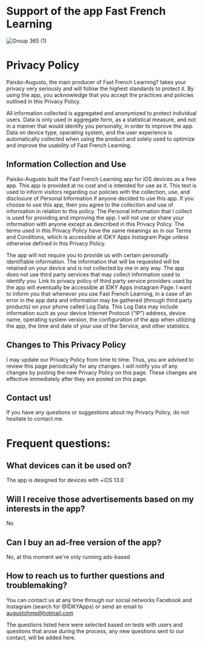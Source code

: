 # Support of the app Fast French Learning
![Group 365 (1)](https://user-images.githubusercontent.com/37581896/79034696-a27e9a80-7b8e-11ea-891f-87697b682878.png)

# Privacy Policy
Paixão-Augusto, the main producer of Fast French Learning? takes your privacy very seriously and will follow the highest standards to protect it. By using the app, you acknowledge that you accept the practices and policies outlined in this Privacy Policy.

All information collected is aggregated and anonymized to protect individual users. Data is only used in aggregate form, as a statistical measure, and not in a manner that would identify you personally, in order to improve the app. Data on device type, operating system, and the user experience is automatically collected when using the product and solely used to optimize and improve the usability of Fast French Learning.

## Information Collection and Use
Paixão-Augusto built the Fast French Learning app for iOS devices as a free app. This app is provided at no cost and is intended for use as it. This text is used to inform visitors regarding our policies with the collection, use, and disclosure of Personal Information if anyone decided to use this app. If you choose to use this app, then you agree to the collection and use of information in relation to this policy. The Personal Information that I collect is used for providing and improving the app. I will not use or share your information with anyone except as described in this Privacy Policy. The terms used in this Privacy Policy have the same meanings as in our Terms and Conditions, which is accessible at IDKY Apps Instagram Page unless otherwise defined in this Privacy Policy.

The app will not require you to provide us with certain personally identifiable information. The information that will be requested will be retained on your device and is not collected by me in any way. The app does not use third party services that may collect information used to identify you. Link to privacy policy of third party service providers used by the app will eventually be accessible at IDKY Apps Instagram Page. I want to inform you that whenever you use Fast French Learning, in a case of an error in the app data and information may be gathered (through third party products) on your phone called Log Data. This Log Data may include information such as your device Internet Protocol (“IP”) address, device name, operating system version, the configuration of the app when utilizing the app, the time and date of your use of the Service, and other statistics. 

## Changes to This Privacy Policy 
I may update our Privacy Policy from time to time. Thus, you are advised to review this page periodically for any changes. I will notify you of any changes by posting the new Privacy Policy on this page. These changes are effective immediately after they are posted on this page. 

## Contact us!
If you have any questions or suggestions about my Privacy Policy, do not hesitate to contact me. 

# Frequent questions:
## What devices can it be used on?
The app is designed for devices with +iOS 13.0

## Will I receive those advertisements based on my interests in the app?
No

## Can I buy an ad-free version of the app?
No, at this moment we're only running ads-based

## How to reach us to further questions and troublemaking?
You can contact us at any time through our social networks Facebook and Instagram (search for @IDKYApps) or send an email to augustohmp@hotmail.com

The questions listed here were selected based on tests with users and questions that arose during the process, any new questions sent to our contact, will be added here.
